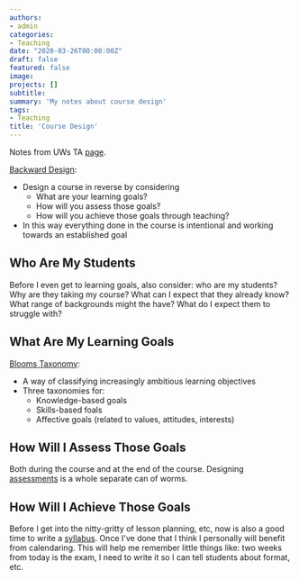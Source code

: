 ```yaml
---
authors:
- admin
categories:
- Teaching
date: "2020-03-26T00:00:00Z"
draft: false
featured: false
image:
projects: []
subtitle: 
summary: 'My notes about course design'
tags:
- Teaching
title: 'Course Design'
---
```


Notes from UWs TA [page](https://washington.edu/teaching/topics/preparing-to-teach/designing-your-course-and-syllabus).

[Backward Design](https://cft.vanderbilt.edu/guides-sub-pages/understanding-by-design/#resources):
- Design a course in reverse by considering
   - What are your learning goals?
   - How will you assess those goals?
   - How will you achieve those goals through teaching?
- In this way everything done in the course is intentional and working towards an established goal


## Who Are My Students ##

Before I even get to learning goals, also consider: who are my students? Why are they taking my course? What can I expect that they already know? What range of backgrounds might the have? What do I expect them to struggle with?

## What Are My Learning Goals ##

[Blooms Taxonomy](https://teaching.uncc.edu/sites/teaching.uncc.edu/files/media/files/file/GoalsAndObjectives/Bloom.pdf):
- A way of classifying increasingly ambitious learning objectives
- Three taxonomies for:
   - Knowledge-based goals
   - Skills-based foals
   - Affective goals (related to values, attitudes, interests)

## How Will I Assess Those Goals

Both during the course and at the end of the course. Designing [assessments](/post/teaching/assessment) is a whole separate can of worms.

## How Will I Achieve Those Goals ##

Before I get into the nitty-gritty of lesson planning, etc, now is also a good time to write a [syllabus](https://www.washington.edu/teaching/topics/preparing-to-teach/designing-your-course-and-syllabus). Once I've done that I think I personally will benefit from calendaring. This will help me remember little things like: two weeks from today is the exam, I need to write it so I can tell students about format, etc.